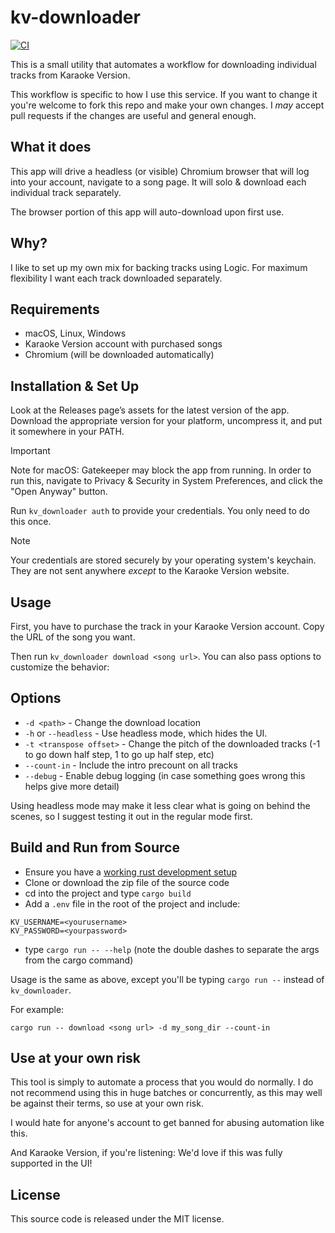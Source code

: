 # kv-downloader

[![CI](https://github.com/subdigital/kv-downloader/actions/workflows/ci.yml/badge.svg)](https://github.com/subdigital/kv-downloader/actions/workflows/ci.yml)

This is a small utility that automates a workflow for downloading individual tracks from Karaoke Version.

This workflow is specific to how I use this service. If you want to change it you're welcome to fork this
repo and make your own changes. I _may_ accept pull requests if the changes are useful and general enough.

## What it does

This app will drive a headless (or visible) Chromium browser that will log into your account, navigate to
a song page. It will solo & download each individual track separately.

The browser portion of this app will auto-download upon first use.

## Why?

I like to set up my own mix for backing tracks using Logic. For maximum flexibility I want each track downloaded separately.

## Requirements

- macOS, Linux, Windows
- Karaoke Version account with purchased songs
- Chromium (will be downloaded automatically)

## Installation & Set Up

Look at the Releases page’s assets for the latest version of the app. Download the appropriate version for your platform,
uncompress it, and put it somewhere in your PATH.

> [!IMPORTANT]
> Note for macOS: Gatekeeper may block the app from running. In order to run this, navigate to Privacy & Security in System Preferences, and click the "Open Anyway" button.

Run `kv_downloader auth` to provide your credentials. You only need to do this once.

> [!NOTE]
> Your credentials are stored securely by your operating system's keychain. They are not sent anywhere _except_ to the Karaoke Version website.

## Usage

First, you have to purchase the track in your Karaoke Version account. Copy the URL of the song you want.

Then run `kv_downloader download <song url>`. You can also pass options to customize the behavior:

## Options

- `-d <path>` - Change the download location
-  `-h` or `--headless` - Use headless mode, which hides the UI.
-  `-t <transpose offset>` - Change the pitch of the downloaded tracks (-1 to go down half step, 1 to go up half step, etc)
- `--count-in` - Include the intro precount on all tracks
- `--debug` - Enable debug logging (in case something goes wrong this helps give more detail)

Using headless mode may make it less clear what is going on behind the scenes, so I suggest testing it out
in the regular mode first.


## Build and Run from Source

- Ensure you have a [working rust development setup](https://www.rust-lang.org/learn/get-started)
- Clone or download the zip file of the source code
- cd into the project and type `cargo build`
- Add a `.env` file in the root of the project and include:

```
KV_USERNAME=<yourusername>
KV_PASSWORD=<yourpassword>
```

- type `cargo run -- --help` (note the double dashes to separate the args from the cargo command)

Usage is the same as above, except you'll be typing `cargo run --` instead of `kv_downloader`.

For example:

```
cargo run -- download <song url> -d my_song_dir --count-in
```

## Use at your own risk

This tool is simply to automate a process that you would do normally. I do not recommend using this
in huge batches or concurrently, as this may well be against their terms, so use at your own risk.

I would hate for anyone's account to get banned for abusing automation like this.

And Karaoke Version, if you're listening: We'd love if this was fully supported in the UI!

## License

This source code is released under the MIT license.
